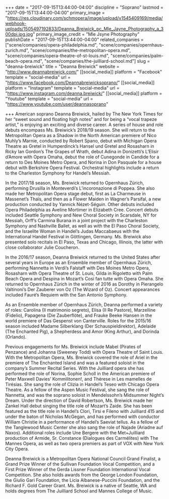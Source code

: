 +++
date = "2017-09-15T13:44:00-04:00"
discipline = "Soprano"
lastmod = "2017-09-15T13:44:00-04:00"
primary_image = "https://res.cloudinary.com/schmopera/image/upload/v1545409169/media/webhook-uploads/1505497192833/Deanna_Breiwick_pc_Mle_Jayne_Photography_a_300dpi.jpg.jpg"
primary_image_credit = "Mle Jsyne Photography"
publishDate = "2017-09-15T13:44:00-04:00"
related_companies = ["scene/companies/opera-philadelphia.md", "scene/companies/opernhaus-zurich.md", "scene/companies/the-metropolitan-opera.md", "scene/companies/opera-theatre-of-st-louis.md", "scene/companies/palm-beach-opera.md", "scene/companies/the-juilliard-school.md"]
slug = "deanna-breiwick"
title = "Deanna Breiwick"
website = "http://www.deannabreiwick.com/"
[[social_media]]
platform = "Facebook"
template = "social-media"
url = "https://www.facebook.com/Deannabreiwicksoprano/"
[[social_media]]
platform = "Instagram"
template = "social-media"
url = "https://www.instagram.com/deanna.breiwick/"
[[social_media]]
platform = "Youtube"
template = "social-media"
url = "https://www.youtube.com/user/deannasoprano"

+++
American soprano Deanna Breiwick, hailed by The New York Times for her “sweet sound and floating high notes” and for being a “vocal trapeze artist,” is enjoying an exciting and diverse career. A series of house and role debuts encompass Ms. Breiwick’s 2018/19 season. She will return to the Metropolitan Opera as a Shadow in the North American premiere of Nico Muhly’s Marnie, conducted by Robert Spano, debut with Michigan Opera Theatre as Gretel in Humperdinck’s Hansel und Gretel and Rosasharn in Ricky Ian Gordon’s The Grapes of Wrath, debut Adina in Donizetti’s L’Elisir d’Amore with Opera Omaha, debut the role of Cunegonde in Candide for a return to Des Moines Metro Opera, and Norina in Don Pasquale for a house debut with Berkshire Opera Festival. Orchestral highlights include a return to the Charleston Symphony for Handel’s Messiah.   
  
In the 2017/18 season, Ms. Breiwick returned to Opernhaus Zürich, performing Drusilla in Monteverdi’s L’incoronazione di Poppea. She also made her Metropolitan Opera stage debut, first as La Charmeuse in Massenet’s Thaïs, and then as a Flower Maiden in Wagner’s Parsifal, a new production conducted by Yannick Nézet-Séguin. Other debuts included Opera Philadelphia as Aveline Mortimer in Elizabeth Cree. Concert debuts included Seattle Symphony and New Choral Society in Scarsdale, NY for Messiah, Orff’s Carmina Burana in a joint project with the Charleston Symphony and Nashville Ballet, as well as with the El Paso Choral Society, and the Israelite Woman in Handel’s Judas Maccabaeus with the International Handel Festival in Göttingen, Germany. Ms. Breiwick also presented solo recitals in El Paso, Texas and Chicago, Illinois, the latter with close collaborator Julie Coucheron.   
  
In the 2016/17 season, Deanna Breiwick returned to the United States after several years in Europe as an Ensemble member of Opernhaus Zürich, performing Nannetta in Verdi’s Falstaff with Des Moines Metro Opera, Rosasharn with Opera Theatre of St. Louis, Gilda in Rigoletto with Palm Beach Opera and Despina in Mozart’s Così fan tutte with Opera Omaha. She returned to Opernhaus Zürich in the winter of 2016 as Dorothy in Pierangelo Valtinoni’s Der Zauberer von Oz (The Wizard of Oz). Concert appearances included Fauré’s Requiem with the San Antonio Symphony.   
  
As an Ensemble member of Opernhaus Zürich, Deanna performed a variety of roles: Carolina (Il matrimonio segreto), Elisa (Il Re Pastore), Marzelline (Fidelio), Papagena (Die Zauberflöte), and Frauke Beeke Hansen in the world premiere of Das Gespenst von Canterville. Roles for the 2015/16 season included Madame Silberklang (Der Schauspieldirektor), Adelaide (The Enchanted Pig), a Shepherdess and Amor (King Arthur), and Dorinda (Orlando).   
  
Previous engagements for Ms. Breiwick include Mabel (Pirates of Penzance) and Johanna (Sweeney Todd) with Opera Theatre of Saint Louis. With the Metropolitan Opera, Ms. Breiwick covered the role of Ariel in the premiere of The Enchanted Island and was a featured soloist in the company’s Summer Recital Series. With the Juilliard opera she has performed the role of Norina, Sophie Scholl in the American premiere of Peter Maxwell Davies’ Kommilitonen!, and Thérese in Les mamelles de Tirésias. She sang the role of Clizia in Handel’s Teseo with Chicago Opera Theatre. As a fellow of the Aspen Music Festival, she sang the role of Nannetta, and was the soprano soloist in Mendelssohn’s Midsummer Night’s Dream. Under the direction of David Robertson, Ms. Breiwick made her Zankel Hall debut singing the title role of Mozart’s Zaide. She has been featured as the title role in Handel’s Clori, Tirsi e Fileno with Juilliard 415 and under the baton of Nicholas McGegan, and has performed with conductor William Christie in a performance of Handel’s Saeviat tellus. As a fellow of the Tanglewood Music Center she also sang the role of Najade (Ariadne auf Naxos). Additional roles include Une Bergere with the Met+Juilliard production of Armide, Sr. Constance (Dialogues des Carmélites) with The Mannes Opera, as well as two opera premiers as part of VOX with New York City Opera.   
  
Deanna Breiwick is a Metropolitan Opera National Council Grand Finalist, a Grand Prize Winner of the Sullivan Foundation Vocal Competition, and a First Prize Winner of the Gerda Lissner Foundation International Vocal Competition. She also holds awards from the George London Foundation, the Giulio Gari Foundation, the Licia Albanese-Puccini Foundation, and the Richard F. Gold Career Grant. Ms. Breiwick is a native of Seattle, WA and holds degrees from The Juilliard School and Mannes College of Music.